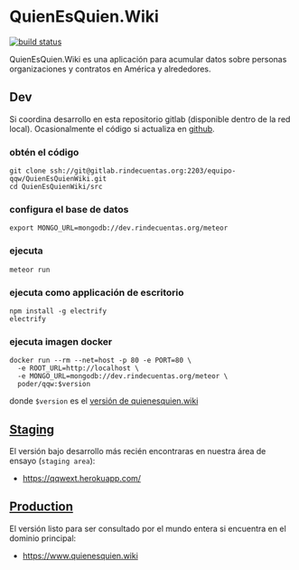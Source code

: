 # QuienEsQuien.Wiki

[![build status](http://gitlab.rindecuentas.org/equipo-qqw/QuienEsQuienWiki/badges/dev/build.svg)](http://gitlab.rindecuentas.org/equipo-qqw/QuienEsQuienWiki/commits/dev)

QuienEsQuien.Wiki es una aplicación para acumular datos sobre personas organizaciones y contratos en América y alrededores.

## Dev

Si coordina desarrollo en esta repositorio gitlab (disponible dentro de la red local). Ocasionalmente el código si actualiza en [github](https://github.com/ProjectPODER/QuienEsQuien).

### obtén el código

    git clone ssh://git@gitlab.rindecuentas.org:2203/equipo-qqw/QuienEsQuienWiki.git
    cd QuienEsQuienWiki/src

### configura el base de datos

    export MONGO_URL=mongodb://dev.rindecuentas.org/meteor

### ejecuta
    meteor run

### ejecuta como applicación de escritorio

    npm install -g electrify
    electrify

### ejecuta imagen docker

    docker run --rm --net=host -p 80 -e PORT=80 \
      -e ROOT_URL=http://localhost \
      -e MONGO_URL=mongodb://dev.rindecuentas.org/meteor \
      poder/qqw:$version

donde `$version` es el [versión de quienesquien.wiki](https://hub.docker.com/r/poder/qqw/tags/)

## [Staging](http://gitlab.rindecuentas.org/equipo-qqw/QuienEsQuienWiki/wikis/staging)

El versión bajo desarrollo más recién encontraras en nuestra área de ensayo
(`staging area`):

  * https://qqwext.herokuapp.com/

## [Production](http://gitlab.rindecuentas.org/equipo-qqw/QuienEsQuienWiki/wikis/production)

El versión listo para ser consultado por el mundo entera si encuentra en el dominio principal:

  * https://www.quienesquien.wiki
